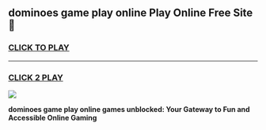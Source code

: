 
## dominoes game play online Play Online Free Site 👋
<h3>
<a href="https://download.freeplayer.one?title=dominoes_game_play_online&ref=21F">CLICK TO PLAY</a></h3>
<hr>

<h3>
<a href="https://download.freeplayer.one?title=dominoes_game_play_online&ref=21F">CLICK 2 PLAY</a>
  
</h3>

<a href="https://download.freeplayer.one?title=dominoes_game_play_online&ref=21F"><img src="https://cdnb.artstation.com/p/assets/images/images/032/539/853/original/anto-thomas-button-gif.gif"></a>


**dominoes game play online games unblocked: Your Gateway to Fun and Accessible Online Gaming**

